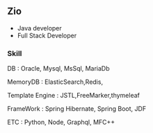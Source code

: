 ## Zio
- Java developer
- Full Stack Developer

### Skill
DB : Oracle, Mysql, MsSql, MariaDb

MemoryDB : ElasticSearch,Redis,

Template Engine : JSTL,FreeMarker,thymeleaf

FrameWork : Spring Hibernate, Spring Boot, JDF

ETC : Python, Node, Graphql, MFC++
